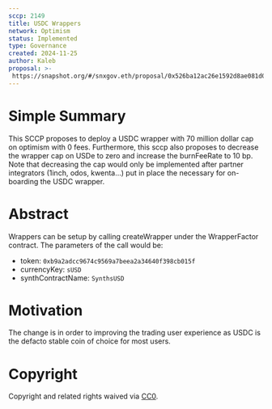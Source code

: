 ```yaml
---
sccp: 2149
title: USDC Wrappers
network: Optimism
status: Implemented
type: Governance
created: 2024-11-25
author: Kaleb
proposal: >-
 https://snapshot.org/#/snxgov.eth/proposal/0x526ba12ac26e1592d8ae081d060862cfc35ec98f29e91868f2d09611fee3e24c
---
```


# Simple Summary

This SCCP proposes to deploy a USDC wrapper with 70 million dollar cap on optimism with 0 fees.
Furthermore, this sccp also proposes to decrease the wrapper cap on USDe to zero and increase the burnFeeRate to 10 bp. Note that decreasing the cap would only be implemented after partner integrators (1inch, odos, kwenta...) put in place the necessary for on-boarding the USDC wrapper.

# Abstract

Wrappers can be setup by calling createWrapper under the WrapperFactor contract. The parameters of the call would be:

- token: `0xb9a2adcc9674c9569a7beea2a34640f398cb015f`
- currencyKey: `sUSD`
- synthContractName: `SynthsUSD`


# Motivation

The change is in order to improving the trading user experience as USDC is the defacto stable coin of choice for most users.


# Copyright
Copyright and related rights waived via [CC0](https://creativecommons.org/publicdomain/zero/1.0/).
